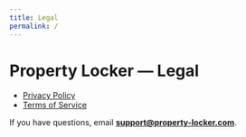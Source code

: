 ```yaml
---
title: Legal
permalink: /
---
```


# Property Locker — Legal

- [Privacy Policy](/privacy)
- [Terms of Service](/terms)

If you have questions, email **support@property-locker.com**.
